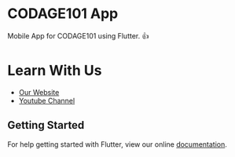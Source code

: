# CODAGE101 App

Mobile App for CODAGE101 using Flutter. :+1:

# Learn With Us
- [Our Website](codage101.tk)
- [Youtube Channel](https://www.youtube.com/channel/UCK3tMYk6lmyByIZ8-1Tk1aQ)

## Getting Started

For help getting started with Flutter, view our online
[documentation](https://flutter.io/).
